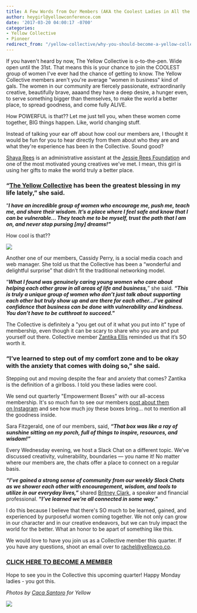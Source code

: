 ```yaml
---
title: A Few Words from Our Members (AKA the Coolest Ladies in All the Land)
author: heygirl@yellowconference.com
date: '2017-03-20 04:00:17 -0700'
categories:
- Yellow Collective
- Pioneer
redirect_from: "/yellow-collective/why-you-should-become-a-yellow-collective-member/"
---
```


If you haven't heard by now, The Yellow Collective is o-to-the-pen. Wide open until the 31st. That means this is your chance to join the COOLEST group of women I've ever had the chance of getting to know. The Yellow Collective members aren't you're average "women in business" kind of gals. The women in our community are fiercely passionate, extraordinarily creative, beautifully brave, aaaand they have a deep desire, a hunger even, to serve something bigger than themselves, to make the world a better place, to spread goodness, and come fully ALIVE.

How POWERFUL is that?? Let me just tell you, when these women come together, BIG things happen. Like, world changing stuff.

Instead of talking your ear off about how cool our members are, I thought it would be fun for you to hear directly from them about who they are and what they're experience has been in the Collective. Sound good?

[Shaya Rees](https://www.instagram.com/shayarees/) is an administrative assistant at the [Jessie Rees Foundation](http://negu.org/) and one of the most motivated young creatives we’ve met. I mean, this girl is using her gifts to make the world truly a better place.

### **“[The Yellow Collective](http://yellowcollective.co/) has been the greatest blessing in my life lately,” she said.**

“**_I have an incredible group of women who encourage me, push me, teach me, and share their wisdom. It’s a place where I feel safe and know that I can be vulnerable… They teach me to be myself, trust the path that I am on, and never stop pursing [my] dreams!"_**

How cool is that??

[![](http://yellowco.co/wp-content/uploads/2017/01/Yellow2016-132.jpg)](http://yellowco.co/wp-content/uploads/2017/01/Yellow2016-132.jpg)

Another one of our members, Cassidy Perry, is a social media coach and web manager. She told us that the Collective has been a “wonderful and delightful surprise” that didn’t fit the traditional networking model.

“_**What I found was genuinely caring young women who care about helping each other grow in all areas of life and business,**_” she said. _**“This is truly a unique group of women who don’t just talk about supporting each other but truly show up and are there for each other…I’ve gained confidence that business can be done with vulnerability and kindness. You don’t have to be cutthroat to succeed."**_

The Collective is definitely a "you get out of it what you put into it" type of membership, even though it can be scary to share who you are and put yourself out there. Collective member [Zantika Ellis](https://www.instagram.com/flyingfreediaries/) reminded us that it’s SO worth it.

### “**I’ve learned to step out of my comfort zone and to be okay with the anxiety that comes with doing so,**” she said.

Stepping out and moving despite the fear and anxiety that comes? Zantika is the definition of a girlboss. I told you these ladies were cool.

We send out quarterly "Empowerment Boxes" with our all-access membership. It's so much fun to see our members [post about them on Instagram](https://www.instagram.com/explore/tags/yellowcollective/) and see how much joy these boxes bring... not to mention all the goodness inside.

Sara Fitzgerald, one of our members, said, _**“That box was like a ray of sunshine sitting on my porch, full of things to inspire, resources, and wisdom!”**_

Every Wednesday evening, we host a Slack Chat on a different topic. We’ve discussed creativity, vulnerability, boundaries — you name it! No matter where our members are, the chats offer a place to connect on a regular basis.

_**“I’ve gained a strong sense of community from our weekly Slack Chats as we shower each other with encouragement, wisdom, and tools to utilize in our everyday lives,”**_ shared [Britney Clark](https://www.instagram.com/britneylclark/), a speaker and financial professional. **“_I’ve learned we’re all connected in some way."_**

I do this because I believe that there's SO much to be learned, gained, and experienced by purposeful women coming together. We not only can grow in our character and in our creative endeavors, but we can truly impact the world for the better. What an honor to be apart of something like this.

We would love to have you join us as a Collective member this quarter. If you have any questions, shoot an email over to rachel@yellowco.co.

### [CLICK HERE TO BECOME A MEMBER](https://yellowco.myshopify.com/collections/the-yellow-collective)

Hope to see you in the Collective this upcoming quarter! Happy Monday ladies - you got this.

_Photos by [Caca Santoro](http://cacasantoro.com/) for Yellow_

[![](http://yellowco.co/wp-content/uploads/2017/03/joannawaterfall.jpg)](https://www.instagram.com/joannawaterfall/)
